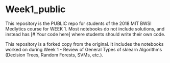 # Week1_public

This repository is the PUBLIC repo for students of the 2018 MIT BWSI Medlytics course for WEEK 1.  Most notebooks do not include solutions, and instead has [# Your code here] where students should write their own code.

This repository is a forked copy from the original. It includes the notebooks worked on during Week 1 - Review of General Types of sklearn Algorithms (Decision Trees, Random Forests, SVMs, etc.).
